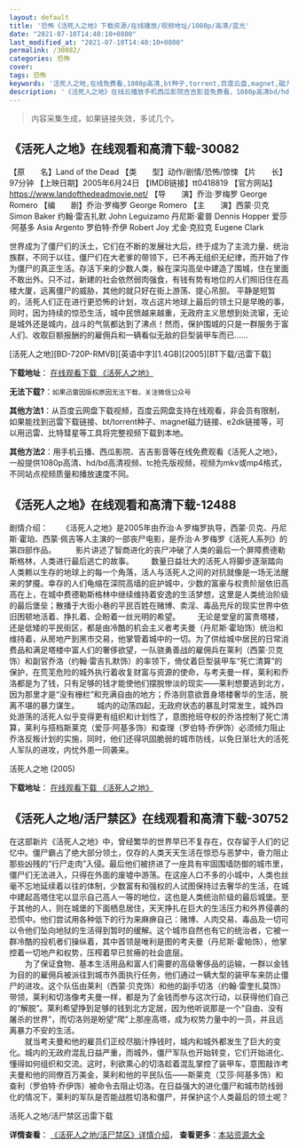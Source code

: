 ```yaml
---
layout: default
title: '恐怖《活死人之地》下载资源/在线播放/视频地址/1080p/高清/蓝光'
date: "2021-07-10T14:40:10+0800"
last_modified_at: "2021-07-10T14:40:10+0800"
permalink: /30082/
categories: 恐怖
cover:
tags: 恐怖
keywords: '活死人之地,在线免费看,1080p高清,bt种子,torrent,百度云盘,magnet,磁力链,迅雷下载资源'
description: '《活死人之地》在线云播放手机西瓜影院吉吉影音免费看，1080p高清bd/hd未删减完整版和tc抢先枪版，mkv/mp4格式，附带bt/torrent种子、magnet/磁力链、百度云盘、网盘资源迅雷下载链接'
---
```


>内容采集生成，如果链接失效，多试几个。


## 《活死人之地》在线观看和高清下载-30082

【原　　名】Land of the Dead 【类　　型】动作/剧情/恐怖/惊悚 【片　　长】97分钟 【上映日期】2005年6月24日 【IMDB链接】tt0418819 【官方网站】https://www.landofthedeadmovie.net/ 【导　　演】乔治·罗梅罗 George Romero 【编　　剧】乔治·罗梅罗 George Romero 【主　　演】西蒙·贝克 Simon Baker 约翰·雷吉扎默 John Leguizamo 丹尼斯·霍普 Dennis Hopper 爱莎·阿基多 Asia Argento 罗伯特·乔伊 Robert Joy 尤金·克拉克 Eugene Clark

世界成为了僵尸们的沃土，它们在不断的发展壮大后，终于成为了主流力量、统治族群，不同于以往，僵尸们在大老爹的带领下，已不再无组织无纪律，而开始了作为僵尸的真正生活。存活下来的少数人类，躲在深沟高垒中建造了围城，住在里面不敢出外。只不过，新建的社会依然弱肉强食，有钱有势有地位的人们照旧住在高楼大厦，远离僵尸的威胁，其他的就只好在街上游荡、提心吊胆。 平静是短暂的，活死人们正在进行更恐怖的计划，攻占这片地球上最后的领土只是早晚的事，同时，因为持续的惊恐生活，城中民愤越来越重，无政府主义思想到处流窜，无论是城外还是城内，战斗的气氛都达到了沸点！然而，保护围城的只是一群服务于富人们、收取巨额报酬的的雇佣兵和一辆看似无敌的巨型装甲车而已……


[活死人之地][BD-720P-RMVB][英语中字][1.4GB][2005][BT下载/迅雷下载]

**下载地址**： [在线观看下载 《活死人之地》](https://www.btdx8.com/torrent/land_of_the_dead_2005.html) 


**无法下载?**：`如果迅雷因版权原因无法下载，关注微信公众号 `

**其他方法1**：从百度云网盘下载视频，百度云网盘支持在线观看，非会员有限制，如果能找到迅雷下载链接、bt/torrent种子、magnet磁力链接、e2dk链接等，可以用迅雷、比特彗星等工具将完整视频下载到本地。

**其他方法2**：用手机云播、西瓜影院、吉吉影音等在线免费观看《活死人之地》，一般提供1080p高清、hd/bd高清视频、tc抢先版视频，视频为mkv或mp4格式，不同站点视频质量和播放速度不同。


## 《活死人之地》在线观看和高清下载-12488

剧情介绍： 　　《活死人之地》是2005年由乔治·A·罗梅罗执导，西蒙·贝克、丹尼斯·霍珀、西蒙·佩吉等人主演的一部丧尸电影，是乔治·A·罗梅罗《活死人系列》的第四部作品。  　　影片讲述了智商进化的丧尸冲破了人类的最后一个屏障费德勒斯格林，人类进行最后逃亡的故事。 　　数量日益壮大的活死人将脚步逐渐踏向人类赖以生存的地球上的每一个角落，活人与活死人之间的对抗就像是一场无法醒来的梦魇。幸存的人们龟缩在深院高墙的庇护城中，少数的富豪与权贵阶层依旧高高在上，在城中费德勒斯格林中继续维持着安逸的生活梦想，这里是人类统治阶级的最后堡垒；散播于大街小巷的平民百姓在赌博、卖淫、毒品充斥的现实世界中依旧困顿地活着、挣扎着、企盼着一丝光明的希望。 　　无论是堂皇的富贵塔楼，还是低矮的平民街区，都是由冷酷的机会主义者考夫曼（丹尼斯·霍珀饰）统治和维持着，从房地产到黑市交易，他掌管着城中的一切。为了供给城中居民的日常消费品和满足塔楼中富人们的奢侈欲望，一队骁勇善战的雇佣兵在莱利（西蒙·贝克饰）和副官乔洛（约翰·雷吉扎默饰）的率领下，倚仗着巨型装甲车“死亡清算”的保护，在荒芜危险的城外执行着收复财富与资源的使命，与考夫曼一样，莱利和乔洛都是为了钱，只有足够的钱才能使他们摆脱惨淡的现实――莱利想要逃到北方，因为那里才是“没有栅栏”和充满自由的地方；乔洛则意欲晋身塔楼奢华的生活，脱离不堪的暴力谋生。 　　城内的动荡四起，无政府状态的暴乱时常发生，城外四处游荡的活死人似乎变得更有组织和计划性了，意图抢班夺权的乔洛控制了死亡清算，莱利与搭档斯莱克（爱莎·阿基多饰）和查理（罗伯特·乔伊饰）必须倾力阻止乔洛反叛计划的实施，同时，他们还得巩固脆弱的城市防线，以免日渐壮大的活死人军队的进攻，内忧外患一同袭来。


活死人之地 (2005)

**下载地址**： [在线观看下载 《活死人之地》](https://www.btbtdy.me/btdy/dy6874.html) 


## 《活死人之地/活尸禁区》在线观看和高清下载-30752

在这部新片《活死人之地》中，曾经繁华的世界早已不复存在，仅存留于人们的记忆中。僵尸霸占了绝大部分领土，仅存的人类天天生活在惊恐与恶梦中，奋力阻止那些凶残的&ldquo;行尸走肉”入侵。最后他们被挤进了一座具有牢固围墙防御的城市里，僵尸们无法进入，只得在外面的废墟中游荡。在这座人口不多的小城中，人类也丝毫不忘地延续着以往的体制，少数富有和强权的人试图保持过去奢华的生活，在城中建起高塔住宅以显示自己高人一等的地位，这也是人类统治阶级的最后城堡。至于其他的人，则在城堡的下面栖息居住，天天挣扎在巨大的生活压力和外界侵袭的恐慌中。他们尝试用各种低下的行为来麻痹自己：赌博、人肉交易、毒品及一切可以令他们坠向地狱的生活得到暂时的缓解。这个城市自然也有它的统治者，它被一群冷酷的投机者们操纵着，其中首领是唯利是图的考夫曼（丹尼斯&middot;霍帕饰），他掌控着一切地产和权势，压榨着早已贫瘠的社会底层。<br />　　为了保证食物、基本生活用品和富人们需要的高级奢侈品的运输，一群以金钱为目的的雇佣兵被派往到城市外面执行任务，他们通过一辆大型的装甲车来防止僵尸的进攻。这个队伍由莱利（西蒙&middot;贝克饰）和他的副手切洛（约翰·雷奎扎莫饰）带领，莱利和切洛像考夫曼一样，都是为了金钱而参与这次行动，以获得他们自己的“解脱”。莱利希望挣到足够的钱到北方定居，因为他听说那是一个&ldquo;自由、没有屠杀的世界&rdquo;，而切洛则是盼望&ldquo;爬&rdquo;上那座高塔，成为权势力量中的一员，并且远离暴力不安的生活。<br />　　就当考夫曼和他的雇员们正绞尽脑汁挣钱时，城内和城外都发生了巨大的变化。城内的无政府混乱日益严重，而城外，僵尸军队也开始转变，它们开始进化、懂得如何组织和交流。这时，利欲熏心的切洛趁着混乱掌控了装甲车，意图敲诈考夫曼和他的同僚百万美金，莱利和他的平民队伍——斯莱克（艾莎·阿基多饰）和查利（罗伯特·乔伊饰）被命令去阻止切洛。在日益强大的进化僵尸和城市防线弱化的情况下，莱利的军队是否能战胜切洛和僵尸，并保护这个人类最后的领土呢？


活死人之地/活尸禁区迅雷下载

**详情查看**： [《活死人之地/活尸禁区》详情介绍](/movie/30752/)， **查看更多**：[本站资源大全](/movie/t/all/)

